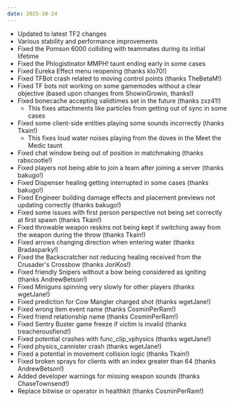 ```yaml
---
date: 2025-10-24
---
```


* Updated to latest TF2 changes
* Various stability and performance improvements
* Fixed the Pomson 6000 colliding with teammates during its initial lifetime
* Fixed the Phlogistinator MMPH! taunt ending early in some cases
* Fixed Eureka Effect menu reopening (thanks klo70!)
* Fixed TFBot crash related to moving control points (thanks TheBetaM!)
* Fixed TF bots not working on some gamemodes without a clear objective (based upon changes from ShowinGrowin, thanks!)
* Fixed bonecache accepting validtimes set in the future (thanks zxz41!)
    * This fixes attachments like particles from getting out of sync in some cases
* Fixed some client-side entities playing some sounds incorrectly (thanks Tkain!)
    * This fixes loud water noises playing from the doves in the Meet the Medic taunt
* Fixed chat window being out of position in matchmaking (thanks rabscootle!)
* Fixed players not being able to join a team after joining a server (thanks bakugo!)
* Fixed Dispenser healing getting interrupted in some cases (thanks bakugo!)
* Fixed Engineer building damage effects and placement previews not updating correctly (thanks bakugo!)
* Fixed some issues with first person perspective not being set correctly at first spawn (thanks Tkain!)
* Fixed throwable weapon reskins not being kept if switching away from the weapon during the throw (thanks Tkain!)
* Fixed arrows changing direction when entering water (thanks Bradasparky!)
* Fixed the Backscratcher not reducing healing received from the Crusader's Crossbow (thanks JoriKos!)
* Fixed friendly Snipers without a bow being considered as igniting (thanks AndrewBetson!)
* Fixed Miniguns spinning very slowly for other players (thanks wgetJane!)
* Fixed prediction for Cow Mangler charged shot (thanks wgetJane!)
* Fixed wrong item event name (thanks CosminPerRam!)
* Fixed friend relationship name (thanks CosminPerRam!)
* Fixed Sentry Buster game freeze if victim is invalid (thanks treacherousfiend!)
* Fixed potential crashes with func_clip_vphysics (thanks wgetJane!)
* Fixed physics_cannister crash (thanks wgetJane!)
* Fixed a potential in movement collision logic (thanks Tkain!)
* Fixed broken sprays for clients with an index greater than 64 (thanks AndrewBetson!)
* Added developer warnings for missing weapon sounds (thanks ChaseTownsend!)
* Replace bitwise or operator in healthkit (thanks CosminPerRam!)
